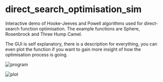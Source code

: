 # direct_search_optimisation_sim
Interactive demo of Hooke-Jeeves and Powell algorithms used for direct-search function optimisation. The example functions are Sphere, Rosenbrock and Three Hump Camel.

The GUI is self explanatory, there is a description for everything, you can even plot the function if you want to gain more insight of how the optimisation process is going.

![program](https://user-images.githubusercontent.com/57297965/102699468-47d12e80-4245-11eb-81a3-6b00ebc2f674.png)

![plot](https://user-images.githubusercontent.com/57297965/102699486-70592880-4245-11eb-8e4e-2b6cf427fe0e.png)
